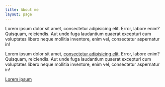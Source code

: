 ```yaml
---
title: About me
layout: page
---
```


Lorem ipsum dolor sit amet, consectetur adipisicing elit. Error, labore enim? Quisquam, reiciendis. Aut unde fuga laudantium quaerat excepturi cum voluptates libero neque mollitia inventore, enim vel, consectetur aspernatur in!

Lorem ipsum dolor sit amet, [consectetur adipisicing elit](https://gbjslution.com). Error, labore enim? Quisquam, reiciendis. Aut unde fuga laudantium quaerat excepturi cum voluptates libero neque mollitia inventore, enim vel, consectetur aspernatur in!

[Lorem ipsum](https://link)